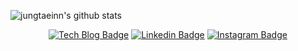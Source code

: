 ![jungtaeinn's github stats](https://github-readme-stats.vercel.app/api?username=jungtaeinn&show_icons=true&theme=radical&cache=202510170000)

<div align=center>

[![Tech Blog Badge](http://img.shields.io/badge/-Tech%20blog-black?style=flat-square&logo=github&link=https://jungtaeinn.github.io/)](https://jungtaeinn.github.io/) 
[![Linkedin Badge](https://img.shields.io/badge/-LinkedIn-blue?style=flat-square&logo=Linkedin&logoColor=white&link=https://www.linkedin.com/in/jungtaeinn5493/)](https://www.linkedin.com/in/jungtaeinn5493/) 
[![Instagram Badge](https://img.shields.io/badge/-Instagram-dd2a7b?style=flat-square&logo=instagram&logoColor=white&link=https://www.instagram.com/_jungtaeinn/)](https://www.instagram.com/_jungtaeinn/) 
</div>
